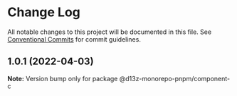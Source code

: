 # Change Log

All notable changes to this project will be documented in this file.
See [Conventional Commits](https://conventionalcommits.org) for commit guidelines.

## 1.0.1 (2022-04-03)

**Note:** Version bump only for package @d13z-monorepo-pnpm/component-c
